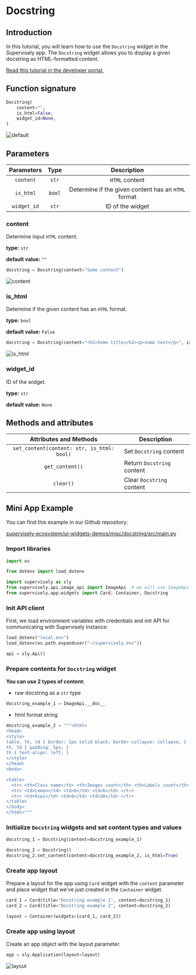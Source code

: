 # Docstring

## Introduction

In this tutorial, you will learn how to use the `Docstring` widget in the Supervisely app. The `Docstring` widget allows you to display a given docstring as HTML-formatted content.

[Read this tutorial in the developer portal.](https://developer.supervisely.com/app-development/apps-with-gui/docstring)

## Function signature

```python
Docstring(
    content="",
    is_html=False,
    widget_id=None,
)
```

![default](https://user-images.githubusercontent.com/120389559/224303776-85b03aec-bfdd-45e8-be9c-4cbc598fdfa0.png)

## Parameters

| Parameters  |  Type  |                     Description                     |
| :---------: | :----: | :-------------------------------------------------: |
|  `content`  | `str`  |                   `HTML` content                    |
|  `is_html`  | `bool` | Determine if the given content has an `HTML` format |
| `widget_id` | `str`  |                  ID of the widget                   |

### content

Determine input `HTML` content.

**type:** `str`

**default value:** `""`

```python
docstring = Docstring(content="Some content")
```

![content](https://user-images.githubusercontent.com/120389559/224304307-2e222fd3-0430-4b1b-abec-6e8996df64c5.png)

### is_html

Determine if the given content has an `HTML` format.

**type:** `bool`

**default value:** `False`

```python
docstring = Docstring(content="<h2>Some title</h2><p>some text</p>", is_html=True)
```

![is_html](https://github.com/supervisely-ecosystem/ui-widgets-demos/assets/79905215/075be32a-8db7-45bb-bbe4-e800268f5391)

### widget_id

ID of the widget.

**type:** `str`

**default value:** `None`

## Methods and attributes

|           Attributes and Methods           | Description                |
| :----------------------------------------: | -------------------------- |
| `set_content(content: str, is_html: bool)` | Set `Docstring` content    |
|              `get_content()`               | Return `Docstring` content |
|                 `clear()`                  | Clear `Docstring` content  |

## Mini App Example

You can find this example in our Github repository:

[supervisely-ecosystem/ui-widgets-demos/misc/docstring/src/main.py](https://github.com/supervisely-ecosystem/ui-widgets-demos/blob/master/misc/docstring/src/main.py)

### Import libraries

```python
import os

from dotenv import load_dotenv

import supervisely as sly
from supervisely.api.image_api import ImageApi  # we will use ImageApi class docstring as examples
from supervisely.app.widgets import Card, Container, Docstring
```

### Init API client

First, we load environment variables with credentials and init API for communicating with Supervisely Instance:

```python
load_dotenv("local.env")
load_dotenv(os.path.expanduser("~/supervisely.env"))

api = sly.Api()
```

### Prepare contents for `Docstring` widget

**You can use 2 types of content:**

- raw docstring as a `str` type

```python
docstring_example_1 = ImageApi.__doc__
```

- html format string

```py
docstring_example_2 = """<html>
<head>
<style>
table, th, td { border: 1px solid black; border-collapse: collapse; }
th, td { padding: 5px; }
th { text-align: left; }
</style>
</head>
<body>

<table>
  <tr> <th>Class name</th> <th>Images count</th> <th>Labels count</th> </tr>
  <tr> <td>Lemon</td> <td>6</td> <td>6</td> </tr>
  <tr> <td>Kiwi</td> <td>6</td> <td>20</td> </tr>
</table>
</body>
</html>"""
```

### Initialize `Docstring` widgets and set content types and values

```python
docstring_1 = Docstring(content=docstring_example_1)

docstring_2 = Docstring()
docstring_2.set_content(content=docstring_example_2, is_html=True)
```

### Create app layout

Prepare a layout for the app using `Card` widget with the `content` parameter and place widget that we've just created in the `Container` widget.

```python
card_1 = Card(title="Docstring example 1", content=docstring_1)
card_2 = Card(title="Docstring example 2", content=docstring_2)

layout = Container(widgets=[card_1, card_2])
```

### Create app using layout

Create an app object with the layout parameter.

```python
app = sly.Application(layout=layout)
```

![layout](https://github.com/supervisely-ecosystem/ui-widgets-demos/assets/79905215/12865031-2274-426c-98fa-48bf21de5941)
